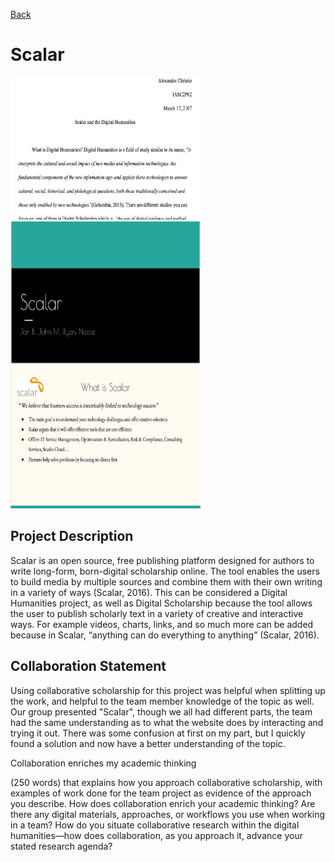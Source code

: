 <a href="">Back</a>
<h1>Scalar</h1>
<img src="s3.png" style="width:304px;height:228px;">
<img src="stitle.png" style="width:304px;height:228px;">
<img src="s2.png" style="width:304px;height:228px;">
<h2>Project Description</h2>
<p>	Scalar is an open source, free publishing platform designed for authors to write long-form, born-digital scholarship online. The tool enables the users to build media by multiple sources and combine them with their own writing in a variety of ways (Scalar, 2016). This can be considered a Digital Humanities project, as well as Digital Scholarship because the tool allows the user to publish scholarly text in a variety of creative and interactive ways. For example videos, charts, links, and so much more can be added because in Scalar, “anything can do everything to anything” (Scalar, 2016).
<h2>Collaboration Statement</h2> 
<p>Using collaborative scholarship for this project was helpful when splitting up the work, and helpful to the team member knowledge of the topic as well. Our group presented "Scalar", though we all had different parts, the team had the same understanding as to what the website does by interacting and trying it out. There was some confusion at first on my part, but I quickly found a solution and now have a better understanding of the topic.</p>
<p>Collaboration enriches my academic thinking </p>

(250 words) that explains how you approach collaborative scholarship, with
examples of work done for the team project as evidence of the approach you describe. How does
collaboration enrich your academic thinking? Are there any digital materials, approaches, or workflows
you use when working in a team? How do you situate collaborative research within the digital
humanities—how does collaboration, as you approach it, advance your stated research agenda?

